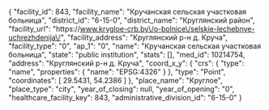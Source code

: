 {
    "facility_id": 843,
    "facility_name": "Кручанская сельская участковая больница",
    "district_id": "6-15-0",
    "district_name": "Круглянский район",
    "facility_url": "https:\/\/www.krygloe-crb.by\/o-bolnice\/selskie-lechebnye-uchrezhdenija\/",
    "facility_address": "Круглянский р-н д. Круча",
    "facility_type": "0",
    "ap_1": "0",
    "name": "Кручанская сельская участковая больница",
    "state": "public institution",
    "stats": [],
    "med_id": 10214754,
    "address": "Круглянский р-н д. Круча",
    "coord_x_y": {
        "crs": {
            "type": "name",
            "properties": {
                "name": "EPSG:4326"
            }
        },
        "type": "Point",
        "coordinates": [
            29.5431,
            54.2386
        ]
    },
    "place_name": "Круглое",
    "place_type": "city",
    "year_of_closing": null,
    "year_of_opening": "0",
    "healthcare_facility_key": 843,
    "administrative_division_id": "6-15-0"
}